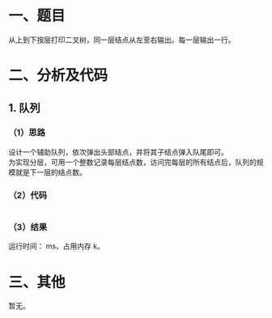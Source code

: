 # 一、题目
从上到下按层打印二叉树，同一层结点从左至右输出。每一层输出一行。  
# 二、分析及代码
## 1. 队列
### （1）思路
设计一个辅助队列，依次弹出头部结点，并将其子结点弹入队尾即可。   
为实现分层，可用一个整数记录每层结点数，访问完每层的所有结点后，队列的规模就是下一层的结点数。   
### （2）代码
```java

```
### （3）结果
运行时间：  ms，占用内存  k。      
# 三、其他
暂无。    

